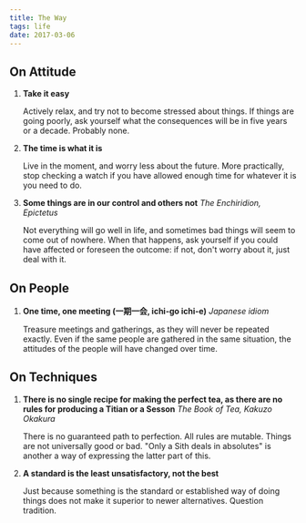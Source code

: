 ```yaml
---
title: The Way
tags: life
date: 2017-03-06
---
```


On Attitude
-----------

1. **Take it easy**

    Actively relax, and try not to become stressed about things. If things are going poorly, ask
    yourself what the consequences will be in five years or a decade. Probably none.

2. **The time is what it is**

    Live in the moment, and worry less about the future. More practically, stop checking a watch if
    you have allowed enough time for whatever it is you need to do.

3. **Some things are in our control and others not**
   <cite>The Enchiridion, Epictetus</cite>

    Not everything will go well in life, and sometimes bad things will seem to come out of
    nowhere. When that happens, ask yourself if you could have affected or foreseen the outcome: if
    not, don't worry about it, just deal with it.


On People
---------

1. **One time, one meeting (一期一会, ichi-go ichi-e)**
   <cite>Japanese idiom</cite>

    Treasure meetings and gatherings, as they will never be repeated exactly. Even if the same
    people are gathered in the same situation, the attitudes of the people will have changed over
    time.


On Techniques
-------------

1. **There is no single recipe for making the perfect tea, as there are no rules for producing a
   Titian or a Sesson**
   <cite>The Book of Tea, Kakuzo Okakura</cite>

    There is no guaranteed path to perfection. All rules are mutable. Things are not universally
    good or bad. "Only a Sith deals in absolutes" is another a way of expressing the latter part of
    this.

2. **A standard is the least unsatisfactory, not the best**

    Just because something is the standard or established way of doing things does not make it
    superior to newer alternatives. Question tradition.
